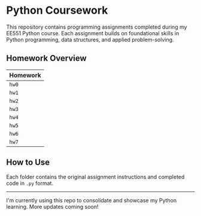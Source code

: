 # Python Coursework

This repository contains programming assignments completed during my EE551 Python course. Each assignment builds on foundational skills in Python programming, data structures, and applied problem-solving.

## Homework Overview

| Homework | 
|----------|
| `hw0`    | 
| `hw1`    | 
| `hw2`    | 
| `hw3`    | 
| `hw4`    | 
| `hw5`    | 
| `hw6`    | 
| `hw7`    | 

## How to Use
Each folder contains the original assignment instructions and completed code in `.py` format. 

---

I'm currently using this repo to consolidate and showcase my Python learning. More updates coming soon!
